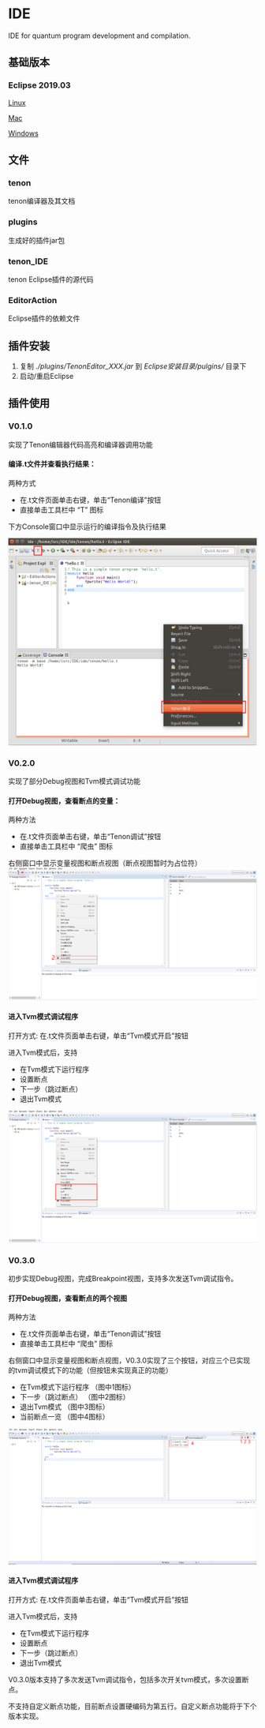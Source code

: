 # IDE

IDE for quantum program development and compilation.

## 基础版本

### Eclipse 2019.03
[Linux](https://www.eclipse.org/downloads/download.php?file=/technology/epp/downloads/release/2019-03/R/eclipse-committers-2019-03-R-linux-gtk-x86_64.tar.gz&amp;mirror_id=1142)

[Mac](https://www.eclipse.org/downloads/download.php?file=/technology/epp/downloads/release/2019-03/R/eclipse-committers-2019-03-R-macosx-cocoa-x86_64.dmg&mirror_id=1142)

[Windows](https://www.eclipse.org/downloads/download.php?file=/technology/epp/downloads/release/2019-03/R/eclipse-committers-2019-03-R-win32-x86_64.zip&mirror_id=1142)

## 文件

### tenon 

tenon编译器及其文档

### plugins

生成好的插件jar包

### tenon_IDE

tenon Eclipse插件的源代码

### EditorAction

Eclipse插件的依赖文件

## 插件安装

 1. 复制 *./plugins/TenonEditor_XXX.jar* 到 *Eclipse安装目录/pulgins/* 目录下
 2. 启动/重启Eclipse

## 插件使用

### V0.1.0
实现了Tenon编辑器代码高亮和编译器调用功能

#### 编译.t文件并查看执行结果：

两种方式
 - 在.t文件页面单击右键，单击“Tenon编译”按钮
 - 直接单击工具栏中 “T” 图标

下方Console窗口中显示运行的编译指令及执行结果

![安装插件后的Eclipse](pic/V1.0.png)

### V0.2.0
实现了部分Debug视图和Tvm模式调试功能

#### 打开Debug视图，查看断点的变量：

两种方法
 - 在.t文件页面单击右键，单击“Tenon调试”按钮
 - 直接单击工具栏中 “爬虫” 图标
 
右侧窗口中显示变量视图和断点视图（断点视图暂时为占位符）
![安装插件后的Eclipse](pic/V1.1_Debug_View.png)

#### 进入Tvm模式调试程序

打开方式: 在.t文件页面单击右键，单击“Tvm模式开启”按钮

进入Tvm模式后，支持
 - 在Tvm模式下运行程序
 - 设置断点
 - 下一步（跳过断点）
 - 退出Tvm模式

![安装插件后的Eclipse](pic/V1.1_Tvm.png)

### V0.3.0
初步实现Debug视图，完成Breakpoint视图，支持多次发送Tvm调试指令。

#### 打开Debug视图，查看断点的两个视图

两种方法
 - 在.t文件页面单击右键，单击“Tenon调试”按钮
 - 直接单击工具栏中 “爬虫” 图标

右侧窗口中显示变量视图和断点视图，V0.3.0实现了三个按钮，对应三个已实现的tvm调试模式下的功能（但按钮未实现真正的功能）
 - 在Tvm模式下运行程序 （图中1图标）
 - 下一步（跳过断点） （图中2图标）
 - 退出Tvm模式 （图中3图标）
 - 当前断点一览 （图中4图标）
 
![安装插件后的Eclipse](pic/V0.3.0_Debug_Breakpoint.png)

#### 进入Tvm模式调试程序

打开方式: 在.t文件页面单击右键，单击“Tvm模式开启”按钮

进入Tvm模式后，支持
 - 在Tvm模式下运行程序
 - 设置断点
 - 下一步（跳过断点）
 - 退出Tvm模式

V0.3.0版本支持了多次发送Tvm调试指令，包括多次开关tvm模式，多次设置断点。

不支持自定义断点功能，目前断点设置硬编码为第五行。自定义断点功能将于下个版本实现。